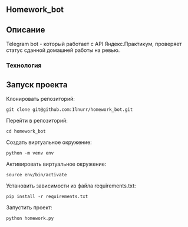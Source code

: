 ## Homework_bot

## Описание 
Telegram bot - который работает с API Яндекс.Практикум, проверяет статус сданной домашней работы на ревью.

### Технология 


## Запуск проекта 
Клонировать репозиторий:

```
git clone git@github.com:Ilnurr/homework_bot.git
```

Перейти в репозиторий:

```
cd homework_bot
```

Создать виртуальное окружение:

```
python -m venv env
```

Активировать виртуальное окружение:

```
source env/bin/activate 
```

Установить зависимости из файла requirements.txt:

```
pip install -r requirements.txt 
```
 
Запустить проект:

```
python homework.py 
```

